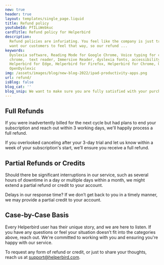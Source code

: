 ```yaml
---
new: true
header: true
layout: templates/single_page.liquid
title: Refund policy
youtubeId: PfILiWebkuc
cardTitle: Refund policy for Helperbird
description:
  Refund policies are infuriating. You feel like the company is just trying to rip you off. We never
  want our customers to feel that way, so our refund ...
keywords:
  Dyslexia software, Reading Mode for Google Chrome, Voice typing for chrome, Text to speech for
  chrome,  text reader, Immersive Reader, dyslexia fonts, accessibility software, dyslexia software,
  Helperbird for Edge, Helperbird for Firefox, Helperbird for Chrome, Opendyslexic for Chrome,
  OpenDyslexic
img: /assets/images/blog/new-blog-2022/ipad-productivity-apps.png
url: refund/
isBlog: false
blog_cat: ''
blog_snip: We want to make sure you are fully satisfied with your purchase of Helperbird Pro or Helperbird Pro Unlimited.
---
```



## Full Refunds

If you were inadvertently billed for the next cycle but had plans to end your subscription and reach out within 3 working days, we'll happily process a full refund.

If you overlooked canceling after your 3-day trial and let us know within a week of your subscription's start, we’ll ensure you receive a full refund.

## Partial Refunds or Credits

Should there be significant interruptions in our service, such as several hours of downtime in a day or multiple days within a month, we might extend a partial refund or credit to your account.

Delays in our response time? If we don’t get back to you in a timely manner, we may provide a partial credit to your account.

## Case-by-Case Basis

Every Helperbird user has their unique story, and we are here to listen. If you have any questions or feel your situation doesn’t fit into the categories above, reach out. We're committed to working with you and ensuring you're happy with our service.

To request any form of refund or credit, or just to share your thoughts, reach us at support@helperbird.com.